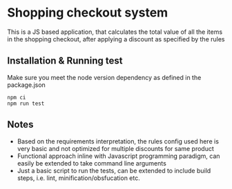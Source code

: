 # Shopping checkout system

This is a JS based application, that calculates the total value of all the items in the shopping checkout, after applying a discount as specified by the rules

## Installation & Running test
Make sure you meet the node version dependency as defined in the package.json

```
npm ci
npm run test
```

## Notes
* Based on the requirements interpretation, the rules config used here is very basic and not optimized for multiple discounts for same product
* Functional approach inline with Javascript programming paradigm, can easily be extended to take command line arguments
* Just a basic script to run the tests, can be extended to include build steps, i.e. lint, minification/obsfucation etc.